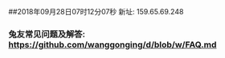 ##2018年09月28日07时12分07秒 新址: 159.65.69.248
### 兔友常见问题及解答: https://github.com/wanggonging/d/blob/w/FAQ.md
